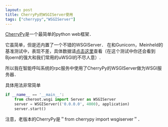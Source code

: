 ```yaml
---
layout: post
title: CherryPy的WSGIServer使用
tags: ["cherrypy","WSGIServer"]
---
```


<a href="https://cherrypy.org/">CherryPy</a>是一个最简单的python web框架．

它虽简单，但是还内置了一个不错的WSGIServer．
在和Gunicorn，Meinheld的基准测试中，表现不差，具体数据请<a href="https://blog.appdynamics.com/engineering/a-performance-analysis-of-python-wsgi-servers-part-2/">点击这里</a>查看（在这个测试中你还会看到Bjoern的强大和我们常用的uWSGI的不尽人意）.

所以我在智能呼叫系统的rpc服务中使用了CherryPy的WSGIServer做为WSGI服务器．

具体用法非常简单
```py
if __name__ == '__main__':
    from cheroot.wsgi import Server as WSGIServer
    server = WSGIServer(('0.0.0.0', 4000), application)
    server.start()
```

注意，老版本的CherryPy是＂from cherrypy import wsgiserver＂．

